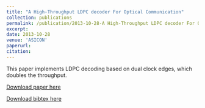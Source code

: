 ```yaml
---
title: "A High-Throughput LDPC decoder For Optical Communication"
collection: publications
permalink: /publication/2013-10-28-A High-Throughput LDPC decoder For Optical Communication
excerpt:
date: 2013-10-28
venue: 'ASICON'
paperurl:
citation:
---
```

This paper implements LDPC decoding based on dual clock edges, which doubles the throughput.

[Download paper here](https://diwu1990.github.io/files/asicon2013_paper.pdf)

[Download bibtex here](https://diwu1990.github.io/files/asicon2013_paper.bib)